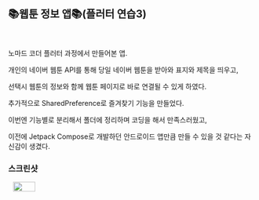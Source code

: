 ## 📚웹툰 정보 앱📚(플러터 연습3)
&nbsp;

노마드 코더 플러터 과정에서 만들어본 앱.

개인의 네이버 웹툰 API를 통해 당일 네이버 웹툰을 받아와 표지와 제목을 띄우고,

선택시 웹툰의 정보와 함께 웹툰 페이지로 바로 연결될 수 있게 하였다.

추가적으로 SharedPreference로 즐겨찾기 기능을 만들었다.

이번엔 기능별로 분리해서 폴더에 정리하며 코딩을 해서 만족스러웠고,

이전에 Jetpack Compose로 개발하던 안드로이드 앱만큼 만들 수 있을 것 같다는 자신감이 생겼다.

### 스크린샷

<div style="display: flex; flex-direction: row;">
    <img src="https://github.com/loyalflower0908/WebtoonInfoApp/blob/master/screenshot.gif" width="30%" height="30%" style="margin: 0 10px;">
</div>
